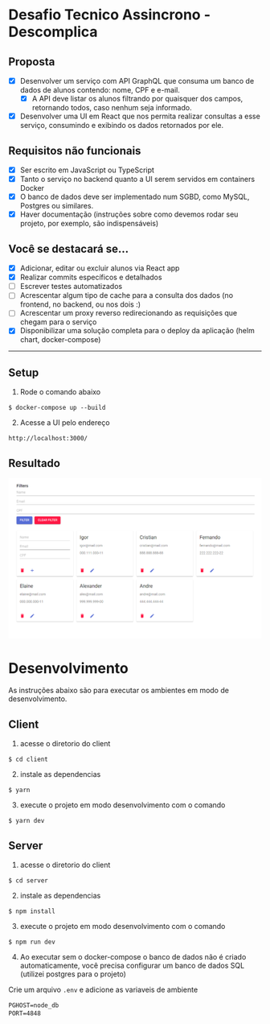 # Desafio Tecnico Assincrono  -  Descomplica

## Proposta
- [x] Desenvolver um serviço com API GraphQL que consuma um banco de dados de
alunos contendo: nome, CPF e e-mail.
  - [x] A API deve listar os alunos filtrando por quaisquer dos campos, retornando
todos, caso nenhum seja informado.

- [x] Desenvolver uma UI em React que nos permita realizar consultas a esse serviço,
consumindo e exibindo os dados retornados por ele.

## Requisitos não funcionais
- [x] Ser escrito em JavaScript ou TypeScript
- [x] Tanto o serviço no backend quanto a UI serem servidos em containers Docker
- [x] O banco de dados deve ser implementado num SGBD, como MySQL, Postgres ou
similares.
- [x] Haver documentação (instruções sobre como devemos rodar seu projeto, por
exemplo, são indispensáveis)

## Você se destacará se...
- [x] Adicionar, editar ou excluir alunos via React app
- [x] Realizar commits específicos e detalhados
- [ ] Escrever testes automatizados
- [ ] Acrescentar algum tipo de cache para a consulta dos dados (no frontend, no
backend, ou nos dois :)
- [ ] Acrescentar um proxy reverso redirecionando as requisições que chegam para o
serviço
- [x] Disponibilizar uma solução completa para o deploy da aplicação (helm chart,
docker-compose)

-----


## Setup

1. Rode o comando abaixo
```
$ docker-compose up --build
```

2. Acesse a UI pelo endereço
```
http://localhost:3000/
```
## Resultado

![Print da tela](images/Screenshot_1.png "Print da tela")

# Desenvolvimento
As instruções abaixo são para executar os ambientes em modo de desenvolvimento.

## Client
1. acesse o diretorio do client 
```
$ cd client
```
2. instale as dependencias 
```
$ yarn
```
3. execute o projeto em modo desenvolvimento com o comando 
```
$ yarn dev
```


## Server
1. acesse o diretorio do client 
```
$ cd server
```
2. instale as dependencias 
```
$ npm install
```
3. execute o projeto em modo desenvolvimento com o comando 
```
$ npm run dev
```

4. Ao executar sem o docker-compose o banco de dados não é criado automaticamente, você precisa configurar um banco de dados SQL (utilizei postgres para o projeto)

Crie um arquivo ```.env``` e adicione as variaveis de ambiente
```
PGHOST=node_db
PORT=4848
```





